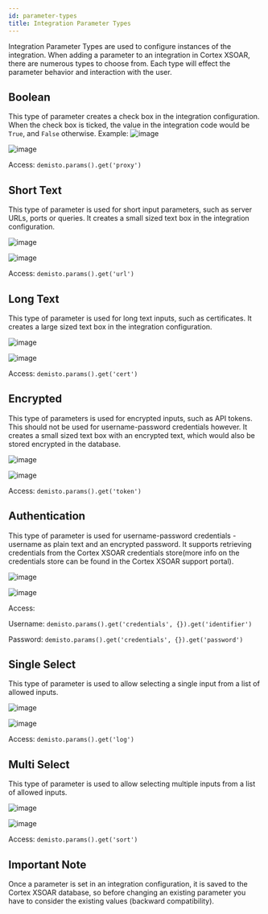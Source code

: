 ```yaml
---
id: parameter-types
title: Integration Parameter Types
---
```


Integration Parameter Types are used to configure instances of the integration. When adding a parameter to an integration in Cortex XSOAR, there are numerous types to choose from.
Each type will effect the parameter behavior and interaction with the user. 

## Boolean

This type of parameter creates a check box in the integration configuration. When the check box is ticked, the value in
the integration code would be `True`, and `False` otherwise.
Example:
![image](../doc_imgs/integrations/54881985-48654700-4e5e-11e9-8e1c-7a95d1b84328.png)

![image](../doc_imgs/integrations/54881975-2966b500-4e5e-11e9-87c7-b9f2eadeef5d.png)

Access: `demisto.params().get('proxy')` 

## Short Text

This type of parameter is used for short input parameters, such as server URLs, ports or queries. It creates a small
sized text box in the integration configuration.

![image](../doc_imgs/integrations/54881995-616df800-4e5e-11e9-8f15-475422b97066.png)

![image](../doc_imgs/integrations/54882043-ac880b00-4e5e-11e9-9b59-8cb0f08594d4.png)

Access: `demisto.params().get('url')`

## Long Text

This type of parameter is used for long text inputs, such as certificates. It creates a large sized text box in the 
integration configuration.

![image](../doc_imgs/integrations/54882097-4a7bd580-4e5f-11e9-80d7-4db8859bbab4.png)

![image](../doc_imgs/integrations/54882114-68493a80-4e5f-11e9-89a0-1d2a7106980f.png)

Access: `demisto.params().get('cert')`

## Encrypted

This type of parameters is used for encrypted inputs, such as API tokens. This should not be used for username-password 
credentials however. It creates a small sized text box with an encrypted text, which would also be stored encrypted in
the database. 

![image](../doc_imgs/integrations/54882368-f7575200-4e61-11e9-86e4-c5e33948f35e.png)

![image](../doc_imgs/integrations/54882405-51581780-4e62-11e9-86a4-293c3eb59cbc.png)

Access: `demisto.params().get('token')`

## Authentication

This type of parameter is used for username-password credentials - username as plain text and an encrypted password. 
It supports retrieving credentials from the Cortex XSOAR credentials store(more info on the credentials store can be found in
the Cortex XSOAR support portal).

![image](../doc_imgs/integrations/54882618-89f8f080-4e64-11e9-8bbc-e4974c9466a5.png)

![image](../doc_imgs/integrations/54882634-ae54cd00-4e64-11e9-9194-ec7bee84ca76.png)

Access: 

Username: `demisto.params().get('credentials', {}).get('identifier')`

Password: `demisto.params().get('credentials', {}).get('password')`

## Single Select

This type of parameter is used to allow selecting a single input from a list of allowed inputs. 

![image](../doc_imgs/integrations/54883090-3ee1dc00-4e6a-11e9-88b7-5bbce20702d9.png)

![image](../doc_imgs/integrations/54883094-591bba00-4e6a-11e9-8066-945d82bba1e4.png)

Access: `demisto.params().get('log')`

## Multi Select

This type of parameter is used to allow selecting multiple inputs from a list of allowed inputs.

![image](../doc_imgs/integrations/54883128-d810f280-4e6a-11e9-94b6-cd6dc43987e9.png)

![image](../doc_imgs/integrations/54883139-f4ad2a80-4e6a-11e9-85c4-4eef17ab75ac.png)

Access: `demisto.params().get('sort')`

## Important Note

Once a parameter is set in an integration configuration, it is saved to the Cortex XSOAR database, so before changing an existing
parameter you have to consider the existing values (backward compatibility).



